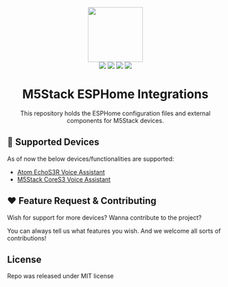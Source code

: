 <div align="center">
  <img src="https://docs.m5stack.com/assets/m5logo2022.svg" width="128" />
</div>


<div align="center">
  <img src="https://img.shields.io/badge/home%20assistant-%2341BDF5.svg?style=for-the-badge&logo=home-assistant&logoColor=white">
  <img src="https://img.shields.io/badge/ESPHome-000000.svg?style=for-the-badge&logo=ESPHome&logoColor=white">
  <img src="https://img.shields.io/badge/espressif-E7352C.svg?style=for-the-badge&logo=espressif&logoColor=white">
  <img src="https://img.shields.io/badge/PlatformIO-F5822A.svg?style=for-the-badge&logo=PlatformIO&logoColor=white">
</div>

<h1 align="center">
  M5Stack ESPHome Integrations 
</h1>
<p align="center">
  This repository holds the ESPHome configuration files and external components for M5Stack devices.
</p>

## 🚀 Supported Devices

As of now the below devices/functionalities are supported:

- [Atom EchoS3R Voice Assistant](https://docs.m5stack.com/en/core/Atom_EchoS3R)
- [M5Stack CoreS3 Voice Assistant](https://docs.m5stack.com/en/homeassistant/voice_assistant/cores3_voice_assistant)

## ❤️ Feature Request & Contributing

Wish for support for more devices? Wanna contribute to the project?

You can always tell us what features you wish. And we welcome all sorts of contributions!

## License

Repo was released under MIT license
